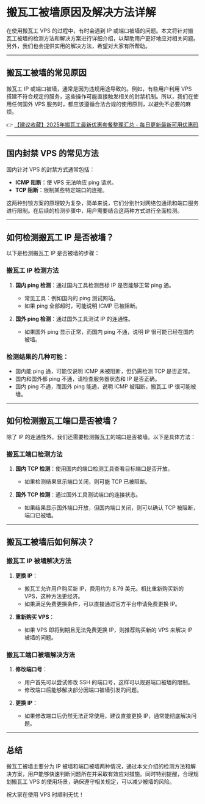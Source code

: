 # 搬瓦工被墙原因及解决方法详解

在使用搬瓦工 VPS 的过程中，有时会遇到 IP 或端口被墙的问题。本文将针对搬瓦工被墙的检测方法和解决方案进行详细介绍，以帮助用户更好地应对相关问题。另外，我们也会提供实用的解决方法，希望对大家有所帮助。

---

## 搬瓦工被墙的常见原因

搬瓦工 IP 或端口被墙，通常是因为违规用途导致的。例如，有些用户利用 VPS 搭建不符合规定的服务，这些操作可能直接触发相关的封禁机制。所以，我们在使用任何国外 VPS 服务时，都应该遵循合法合规的使用原则，以避免不必要的麻烦。

👉 [【建议收藏】2025年搬瓦工最新优惠套餐整理汇总 - 每日更新最新可用优惠码](https://bit.ly/banwagon)

---

## 国内封禁 VPS 的常见方法

国内针对 VPS 的封禁方式通常包括：

- **ICMP 阻断**：使 VPS 无法响应 ping 请求。
- **TCP 阻断**：限制某些特定端口的连接。

这两种封锁方案的原理较为复杂，简单来说，它们分别针对网络包通讯和端口服务进行限制。在后续的检测步骤中，用户需要结合这两种方式进行全面检测。

---

## 如何检测搬瓦工 IP 是否被墙？

以下是检测搬瓦工 IP 是否被墙的步骤：

### 搬瓦工 IP 检测方法

1. **国内 ping 检测**：通过国内工具检测目标 IP 是否能够正常 ping 通。
   - 常见工具：例如国内的 ping 测试网站。
   - 如果 ping 全部超时，可能说明 ICMP 已被阻断。

2. **国外 ping 检测**：通过国外工具测试 IP 的连通性。
   - 如果国外 ping 显示正常，而国内 ping 不通，说明 IP 很可能已经在国内被墙。

### 检测结果的几种可能：

- 国内能 ping 通，可能仅说明 ICMP 未被阻断，但仍需检测 TCP 是否正常。
- 国内和国外都 ping 不通，请检查服务器状态和 IP 是否正确。
- 国内 ping 不通，而国外 ping 能通，说明 ICMP 被阻断，搬瓦工 IP 很可能被墙。

---

## 如何检测搬瓦工端口是否被墙？

除了 IP 的连通性外，我们还需要检测搬瓦工的端口是否被墙。以下是具体方法：

### 搬瓦工端口检测方法

1. **国内 TCP 检测**：使用国内的端口检测工具查看目标端口是否开放。
   - 如果检测结果显示端口关闭，则可能 TCP 已被阻断。

2. **国外 TCP 检测**：通过国外工具测试端口的连接状态。
   - 如果结果显示国外端口开放，但国内端口关闭，则可以确认 TCP 被阻断，端口已被墙。

---

## 搬瓦工被墙后如何解决？

### 搬瓦工 IP 被墙解决方法

1. **更换 IP**：
   - 搬瓦工允许用户购买新 IP，费用约为 8.79 美元。相比重新购买新的 VPS，这种方法更经济。
   - 如果满足免费更换条件，可以直接通过官方平台申请免费更换 IP。

2. **重新购买 VPS**：
   - 如果 VPS 即将到期且无法免费更换 IP，则推荐购买新的 VPS 来解决 IP 被墙的问题。

### 搬瓦工端口被墙解决方法

1. **修改端口号**：
   - 用户首先可以尝试修改 SSH 的端口号，这样可以规避端口被墙的限制。
   - 修改端口后能够解决部分因端口被墙引发的问题。

2. **更换 IP**：
   - 如果修改端口后仍然无法正常使用，建议直接更换 IP，通常能彻底解决问题。

---

## 总结

搬瓦工被墙主要分为 IP 被墙和端口被墙两种情况，通过本文介绍的检测方法和解决方案，用户能够快速判断问题所在并采取有效应对措施。同时特别提醒，合理规划搬瓦工 VPS 的使用场景，确保遵守相关规定，可以减少被墙的风险。

祝大家在使用 VPS 时顺利无忧！